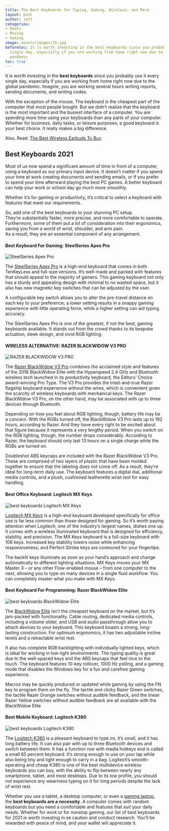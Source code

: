 ```yaml
---
title: The Best Keyboards for Typing, Gaming, Wireless, and More
layout: post
author: jeff
categories:
- Deals
- Moving
- Gaming
image: assets/images/15.jpg
beforetoc: It is worth investing in the best keyboards since you probably use it every
  single day, especially if you are working from home right now due to the global
  pandemic
toc: true
---
```


It is worth investing in the **best keyboards** since you probably use it every single day, especially if you are working from home right now due to the global pandemic. Imagine, you are working several hours writing reports, sending documents, and writing codes.

With the exception of the mouse, The keyboard is the cheapest part of the computer that most people bought. But we didn’t realize that the keyboard is the most important and the busiest interface of a computer. You are spending more time using your keyboards than any parts of your computer. Whether for business, daily tasks, or leisure purposes, a good keyboard is your best choice. It really makes a big difference.

Also, Read: [The Best Wireless Earbuds To Buy](https://buytionary.com/best-wireless-earbuds-you-can-buy/)

Best Keyboards 2021
-------------------

Most of us now spend a significant amount of time in front of a computer, using a keyboard as our primary input device. It doesn’t matter if you spend your time at work creating documents and sending emails, or if you prefer to spend your time afterward playing the best PC games. A better keyboard can help your work or school day go much more smoothly.

Whether it’s for gaming or productivity, it’s critical to select a keyboard with features that meet our requirements.

So, add one of the best keyboards to your stunning PC setup.  
They’re substantially faster, more precise, and more comfortable to operate. Furthermore, some of them put a lot of consideration into their ergonomics, saving you from a world of wrist, shoulder, and arm pain.  
As a result, they are an essential component of any arrangement.

#### Best Keyboard For Gaming: SteelSeries Apex Pro

![SteelSeries Apex Pro](https://cdn.shortpixel.ai/client/q_glossy,ret_img,w_-112,h_-75/https://buytionary.com/wp-content/uploads/2021/06/SteelSeries-Apex-Pro.png)

The [SteelSeries Apex Pro](https://steelseries.com/gaming-keyboards/apex-pro) is a high-end keyboard that comes in both TenKeyLess and full-size versions. It’s well-made and packed with features that should appeal to the majority of gamers. This gaming keyboard not only has a sturdy and appealing design with minimal to no wasted space, but it also has new magnetic key switches that can be adjusted by the user.

A configurable key switch allows you to alter the pre-travel distance on each key to your preference; a lower setting results in a snappy gaming experience with little operating force, while a higher setting can aid typing accuracy.

The SteelSeries Apex Pro is one of the greatest, if not the best, gaming keyboards available. It stands out from the crowd thanks to its bespoke actuation, sleek design, and vivid RGB lighting.

#### WIRELESS ALTERNATIVE: RAZER BLACKWIDOW V3 PRO

![RAZER BLACKWIDOW V3 PRO](https://cdn.shortpixel.ai/client/q_glossy,ret_img,w_400,h_227/https://buytionary.com/wp-content/uploads/2021/06/RAZER-BLACKWIDOW-V3-PRO-1.png)

The [Razer BlackWidow V3 Pro](https://www.razer.com/gaming-keyboards/razer-blackwidow-v3-pro) combines the acclaimed style and features of the 2018 BlackWidow Elite with the Hyperspeed 2.4 GHz and Bluetooth wireless tech launched in its productivity keyboard, the Editors’ Choice award-winning Pro Type. The V3 Pro provides the tried-and-true Razer flagship keyboard experience without the wires, which is convenient given the scarcity of wireless keyboards with mechanical keys. The Razer BlackWidow V3 Pro, on the other hand, may be associated with up to three devices through Bluetooth.

Depending on how you feel about RGB lighting, though, battery life may be a concern. With the RGBs turned off, the BlackWidow V3 Pro lasts up to 192 hours, according to Razer. And they have every right to be excited about that figure because it represents a very lengthy period. When you switch on the RGB lighting, though, the number drops considerably. According to Razer, the keyboard should only last 13 hours on a single charge while the RGBs are turned on.

Doubleshot ABS keycaps are included with the Razer BlackWidow V3 Pro. These are comprised of two layers of plastic that have been molded together to ensure that the labeling does not come off. As a result, they’re ideal for long-term daily use. The keyboard features a digital dial, additional media controls, and a plush, cushioned leatherette wrist rest for easy handling.

#### Best Office Keyboard: Logitech MX Keys

![best keyboards Logitech MX Keys](https://cdn.shortpixel.ai/client/q_glossy,ret_img,w_875,h_243/https://buytionary.com/wp-content/uploads/2020/08/Logitech-MX-Keys.png)

[Logitech MX Keys](https://www.logitech.com/en-ph/products/keyboards/mx-keys-wireless-keyboard.html) is a high-end keyboard developed specifically for office use is far less common than those designed for gaming. So it’s worth paying attention when Logitech, one of the industry’s largest names, dishes one up.  
It comes with a wireless illuminated keyboard that is designed for efficiency, stability, and precision. The MX Keys keyboard is a full-size keyboard with 108 keys. Increased key stability lowers noise while enhancing responsiveness, and Perfect Stroke keys are contoured for your fingertips.

The backlit keys illuminate as soon as your hand’s approach and change automatically to different lighting situations. MX Keys moves your MX Master 3 – or any other Flow-enabled mouse – from one computer to the next, allowing you to type on many devices in a single fluid workflow. You can completely master what you make with MX Keys.

#### Best Keyboard For Programming: Razer BlackWidow Elite

![best keyboards BlackWidow Elite](https://cdn.shortpixel.ai/client/q_glossy,ret_img,w_425,h_291/https://buytionary.com/wp-content/uploads/2021/06/BlackWidow-Elite.png)

The [BlackWidow Elite](https://www.razer.com/hk-en/gaming-keyboards/razer-blackwidow-elite/RZ03-02622000-R3M1) isn’t the cheapest keyboard on the market, but it’s jam-packed with functionality. Cable routing, dedicated media controls, including a volume slider, and USB and audio passthrough allow you to attach devices to your keyboard. This keyboard boasts a strong, long-lasting construction. For optimum ergonomics, it has two adjustable incline levels and a retractable wrist rest.

It also has complete RGB backlighting with individually lighted keys, which is ideal for working in low-light environments. The typing quality is great due to the well-spaced keys and the ABS keycaps that feel nice to the touch. The keyboard features 10-key rollover, 1000 Hz polling, and a gaming mode that disables the Windows key for a fun and carefree gaming experience.

Macros may be quickly produced or updated while gaming by using the FN key to program them on the fly. The tactile and clicky Razer Green switches, the tactile Razer Orange switches without audible feedback, and the linear Razer Yellow switches without audible feedback are all available with the BlackWidow Elite

#### Best Mobile Keyboard: Logitech K380

![best keyboards Logitech K380](https://cdn.shortpixel.ai/client/q_glossy,ret_img,w_693,h_311/https://buytionary.com/wp-content/uploads/2020/08/Logitech-K380.jpg)

The [Logitech K380](https://www.logitech.com/en-ph/products/keyboards/k380-multi-device.html) is a pleasant keyboard to type on, it’s small, and it has long battery life. It can also pair with up to three Bluetooth devices and switch between them. It has a function row with media hotkeys and is called a small 65 percent keyboard. It’s strong enough to use on your lap while also being tiny and light enough to carry in a bag. Logitech’s smooth-operating and cheap K380 is one of the best multidevice wireless keyboards you can buy, with the ability to flip between nearly any smartphone, tablet, and most desktops. Due to its low profile, you should not experience any weariness typing on it for long periods despite the lack of wrist rest.

Whether you use a tablet, a desktop computer, or even a [gaming laptop](https://buytionary.com/gaming-laptop/), the **best keyboards are a necessity**. A computer comes with random keyboards but you need a comfortable and features that suit your daily needs. Whether for work or for nonstop gaming, our list of best keyboards for 2021 is worth investing in.se caution and conduct research. You'll be rewarded with peace of mind, and your wallet will appreciate it.

